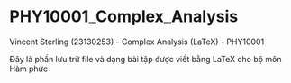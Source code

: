 # PHY10001_Complex_Analysis
Vincent Sterling (23130253) - Complex Analysis (LaTeX) - PHY10001

Đây là phần lưu trữ file và dạng bài tập được viết bằng LaTeX cho bộ môn Hàm phức
